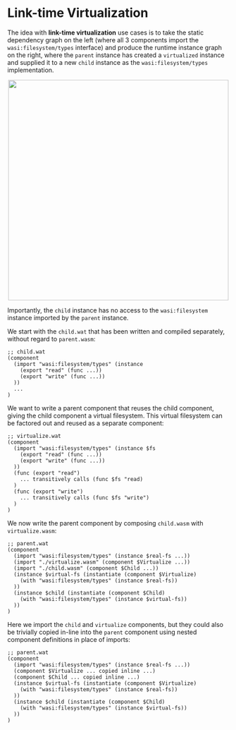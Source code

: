 # Link-time Virtualization

The idea with **link-time virtualization** use cases is to take the static
dependency graph on the left (where all 3 components import the
`wasi:filesystem/types` interface) and produce the runtime instance graph on
the right, where the `parent` instance has created a `virtualized` instance and
supplied it to a new `child` instance as the `wasi:filesystem/types`
implementation.

<p align="center"><img src="./images/link-time-virtualization.svg" width="500"></p>

Importantly, the `child` instance has no access to the `wasi:filesystem`
instance imported by the `parent` instance.

We start with the `child.wat` that has been written and compiled separately,
without regard to `parent.wasm`:
```wasm
;; child.wat
(component
  (import "wasi:filesystem/types" (instance
    (export "read" (func ...))
    (export "write" (func ...))
  ))
  ...
)
```

We want to write a parent component that reuses the child component, giving the
child component a virtual filesystem. This virtual filesystem can be factored
out and reused as a separate component:
```wasm
;; virtualize.wat
(component
  (import "wasi:filesystem/types" (instance $fs
    (export "read" (func ...))
    (export "write" (func ...))
  ))
  (func (export "read")
    ... transitively calls (func $fs "read)
  )
  (func (export "write")
    ... transitively calls (func $fs "write")
  )
)
```

We now write the parent component by composing `child.wasm` with
`virtualize.wasm`:
```wasm
;; parent.wat
(component
  (import "wasi:filesystem/types" (instance $real-fs ...))
  (import "./virtualize.wasm" (component $Virtualize ...))
  (import "./child.wasm" (component $Child ...))
  (instance $virtual-fs (instantiate (component $Virtualize)
    (with "wasi:filesystem/types" (instance $real-fs))
  ))
  (instance $child (instantiate (component $Child)
    (with "wasi:filesystem/types" (instance $virtual-fs))
  ))
)
```
Here we import the `child` and `virtualize` components, but they could also be
trivially copied in-line into the `parent` component using nested component
definitions in place of imports:
```wasm
;; parent.wat
(component
  (import "wasi:filesystem/types" (instance $real-fs ...))
  (component $Virtualize ... copied inline ...)
  (component $Child ... copied inline ...)
  (instance $virtual-fs (instantiate (component $Virtualize)
    (with "wasi:filesystem/types" (instance $real-fs))
  ))
  (instance $child (instantiate (component $Child)
    (with "wasi:filesystem/types" (instance $virtual-fs))
  ))
)
```
